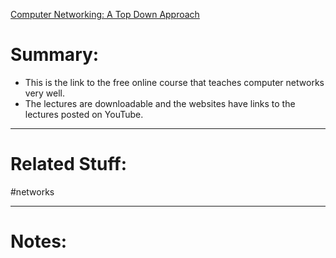 [Computer Networking: A Top Down Approach](https://gaia.cs.umass.edu/kurose_ross/online_lectures.htm)
# Summary:
- This is the link to the free online course that teaches computer networks very well.
- The lectures are downloadable and the websites have links to the lectures posted on YouTube.
---
# Related Stuff:
#networks 

---
# Notes:
